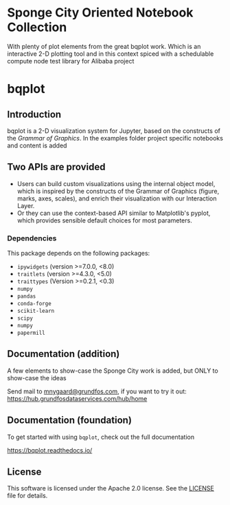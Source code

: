 # Sponge City Oriented Notebook Collection 
With plenty of plot elements from the great bqplot work. Which is an interactive 2-D plotting tool and in this context spiced with a schedulable compute node test library for Alibaba project
# bqplot

## Introduction

bqplot is a 2-D visualization system for Jupyter, based on the constructs of
the *Grammar of Graphics*. In the examples folder project specific notebooks and content is added

## Two APIs are provided

- Users can build custom visualizations using the internal object model, which
  is inspired by the constructs of the Grammar of Graphics (figure, marks, axes,
  scales), and enrich their visualization with our Interaction Layer.
- Or they can use the context-based API similar to Matplotlib's pyplot, which
  provides sensible default choices for most parameters.

### Dependencies

This package depends on the following packages:

- `ipywidgets` (version >=7.0.0, <8.0)
- `traitlets` (version >=4.3.0, <5.0)
- `traittypes` (Version >=0.2.1, <0.3)
- `numpy`
- `pandas`
- `conda-forge`
- `scikit-learn`
- `scipy`
- `numpy`
- `papermill`

## Documentation (addition)
A few elements to show-case the Sponge City work is added, but ONLY to show-case the ideas

Send mail to mnygaard@grundfos.com, if you want to try it out:
https://hub.grundfosdataservices.com/hub/home

## Documentation (foundation)

To get started with using `bqplot`, check out the full documentation

https://bqplot.readthedocs.io/

## License

This software is licensed under the Apache 2.0 license. See the [LICENSE](LICENSE) file
for details.

